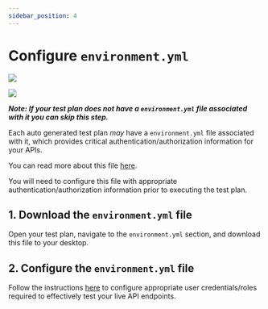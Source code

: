 ```yaml
---
sidebar_position: 4
---
```


# Configure `environment.yml`
![](../../../../../assets/zero-conf-test-plan.svg)

![](../../../../../assets/zero-conf-flow-3.svg)

***Note: If your test plan does not have a `environment.yml` file associated with it you can skip this step.***

Each auto generated test plan *may* have a `environment.yml` file associated with it, which provides critical authentication/authorization information for your APIs.

You can read more about this file [here][env-file]. 

You will need to configure this file with appropriate authentication/authorization information prior to executing the test plan.

## 1. Download the `environment.yml` file
Open your test plan, navigate to the `environment.yml` section, and download this file to your desktop.

## 2. Configure the `environment.yml` file
Follow the instructions [here][configure-authn] to configure appropriate user credentials/roles required to effectively test your live API endpoints.


[env-file]: /guides/security-testing/concepts/test-plans/env-yml.md
[configure-authn]: /security-testing/tasks/authentication/authn-authz.md
